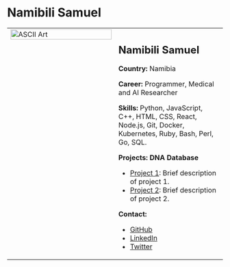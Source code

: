 # Namibili Samuel

<table>
  <tr>
    <td style="width: 50%; vertical-align: top;">
      <img src="https://blogger.googleusercontent.com/img/b/R29vZ2xl/AVvXsEjM3JTx3doFvBfXoZK8gt0g5TH5rwzW2inhaD9E0wgM5yes434A0ScMyU8CEku0Z2hAtbNOnsiKyhQbH-osNvFC1yOcsNlSyNTSIPVKJa4PUAUUFmq3TW7HoOolNuBdewWZFxwJJdfzGs1EhcRsh0gRXw97HlLXbQTyRlqO4TQU0fUPrKSnq6nVeXy7UuQy/s16000/ascii-art.png" alt="ASCII Art" style="width: 100%;">
    </td>
    <td style="width: 50%; vertical-align: top;">
      <h2>Namibili Samuel</h2>
      <p><strong>Country:</strong> Namibia</p>
      <p><strong>Career:</strong> Programmer, Medical and AI Researcher</p>
      <p><strong>Skills:</strong> Python, JavaScript, C++, HTML, CSS, React, Node.js, Git, Docker, Kubernetes, Ruby, Bash, Perl, Go, SQL.</p>
      <p><strong>Projects: DNA Database</strong></p>
      <ul>
        <li><a href="link_to_project_1">Project 1</a>: Brief description of project 1.</li>
        <li><a href="link_to_project_2">Project 2</a>: Brief description of project 2.</li>
      </ul>
      <p><strong>Contact:</strong></p>
      <ul>
        <li><a href="https://github.com/Nambili-Samuel">GitHub</a></li>
        <li><a href="link_to_linkedin_profile">LinkedIn</a></li>
        <li><a href="link_to_twitter_profile">Twitter</a></li>
      </ul>
    </td>
  </tr>
</table>
